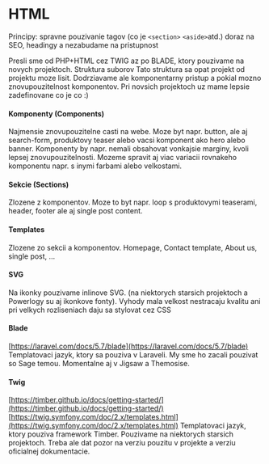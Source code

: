 # HTML

Principy: spravne pouzivanie tagov \(co je `<section>`  `<aside>`atd.\) doraz na SEO, headingy a nezabudame na pristupnost

Presli sme od PHP+HTML cez TWIG az po BLADE, ktory pouzivame na novych projektoch. Struktura suborov Tato struktura sa opat projekt od projektu moze lisit. Dodrziavame ale komponentarny pristup a pokial mozno znovupouzitelnost komponentov. Pri novsich projektoch uz mame lepsie zadefinovane co je co :\)

#### Komponenty \(Components\) 

Najmensie znovupouzitelne casti na webe. Moze byt napr. button, ale aj search-form, produktovy teaser alebo vacsi komponent ako hero alebo banner. Komponenty by napr. nemali obsahovat vonkajsie marginy, kvoli lepsej znovupouzitelnosti. Mozeme spravit aj viac variacii rovnakeho komponentu napr. s inymi farbami alebo velkostami.

#### Sekcie \(Sections\) 

Zlozene z komponentov. Moze to byt napr. loop s produktovymi teaserami, header, footer ale aj single post content.

#### Templates 

Zlozene zo sekcii a komponentov. Homepage, Contact template, About us, single post, …

#### SVG 

Na ikonky pouzivame inlinove SVG. \(na niektorych starsich projektoch a Powerlogy su aj ikonkove fonty\). Vyhody mala velkost nestracaju kvalitu ani pri velkych rozliseniach daju sa stylovat cez CSS

#### Blade

 [https://laravel.com/docs/5.7/blade](https://laravel.com/docs/5.7/blade) Templatovaci jazyk, ktory sa pouziva v Laraveli. My sme ho zacali pouzivat so Sage temou. Momentalne aj v Jigsaw a Themosise.

#### Twig

 [https://timber.github.io/docs/getting-started/](https://timber.github.io/docs/getting-started/) [https://twig.symfony.com/doc/2.x/templates.html](https://twig.symfony.com/doc/2.x/templates.html) Templatovaci jazyk, ktory pouziva framework Timber. Pouzivame na niektorych starsich projektoch. Treba ale dat pozor na verziu pouzitu v projekte a verziu oficialnej dokumentacie.

